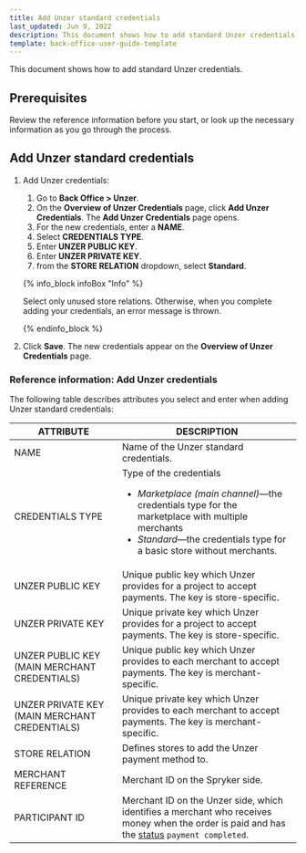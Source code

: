 ```yaml
---
title: Add Unzer standard credentials
last_updated: Jun 9, 2022
description: This document shows how to add standard Unzer credentials
template: back-office-user-guide-template
---
```


This document shows how to add standard Unzer credentials.

## Prerequisites

Review the reference information before you start, or look up the necessary information as you go through the process.

## Add Unzer standard credentials

1. Add Unzer credentials:
   1. Go to **Back Office&nbsp;<span aria-label="and then">></span> Unzer**.
   2. On the **Overview of Unzer Credentials** page, click **Add Unzer Credentials**.
      The **Add Unzer Credentials** page opens.
   3. For the new credentials, enter a **NAME**.
   4. Select **CREDENTIALS TYPE**.
   5. Enter **UNZER PUBLIC KEY**.
   6. Enter **UNZER PRIVATE KEY**.
   7. from the **STORE RELATION** dropdown, select **Standard**.

     {% info_block infoBox "Info" %}

      Select only unused store relations. Otherwise, when you complete adding your credentials, an error message is thrown.

     {% endinfo_block %}

3. Click **Save**. The new credentials appear on the **Overview of Unzer Credentials** page.

### Reference information: Add Unzer credentials

The following table describes attributes you select and enter when adding Unzer standard credentials:

| ATTRIBUTE | DESCRIPTION |
|-|-|
| NAME | Name of the Unzer standard credentials. |
| CREDENTIALS TYPE | Type of the credentials <ul><li>*Marketplace (main channel)*—the credentials type for the marketplace with multiple merchants</li><li>*Standard*—the credentials type for a basic store without merchants. </li></ul> |
| UNZER PUBLIC KEY | Unique public key which Unzer provides for a project to accept payments. The key is store-specific. |
| UNZER PRIVATE KEY | Unique private key which Unzer provides for a project to accept payments. The key is store-specific. |
| UNZER PUBLIC KEY (MAIN MERCHANT CREDENTIALS) | Unique public key which Unzer provides to each merchant to accept payments. The key is merchant-specific. |
| UNZER PRIVATE KEY (MAIN MERCHANT CREDENTIALS) | Unique private key which Unzer provides to each merchant to accept payments. The key is merchant-specific. |
| STORE RELATION | Defines stores to add the Unzer payment method to. |
| MERCHANT REFERENCE | Merchant ID on the Spryker side. |
| PARTICIPANT ID | Merchant ID on the Unzer side, which identifies a merchant who receives money when the order is paid and has the [status](/docs/scos/user/back-office-user-guides/{{site.version}}/sales/orders/changing-the-state-of-order-items.html#reference-information-changing-the-state-of-order-items) `payment completed`. |
